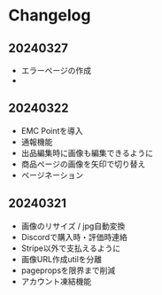 # Changelog

## 20240327

- エラーページの作成
-

## 20240322

- EMC Pointを導入
- 通報機能
- 出品編集時に画像も編集できるように
- 商品ページの画像を矢印で切り替え
- ページネーション

## 20240321

- 画像のリサイズ / jpg自動変換
- Discordで購入時・評価時連絡
- Stripe以外で支払えるように
- 画像URL作成utilを分離
- pagepropsを限界まで削減
- アカウント凍結機能
